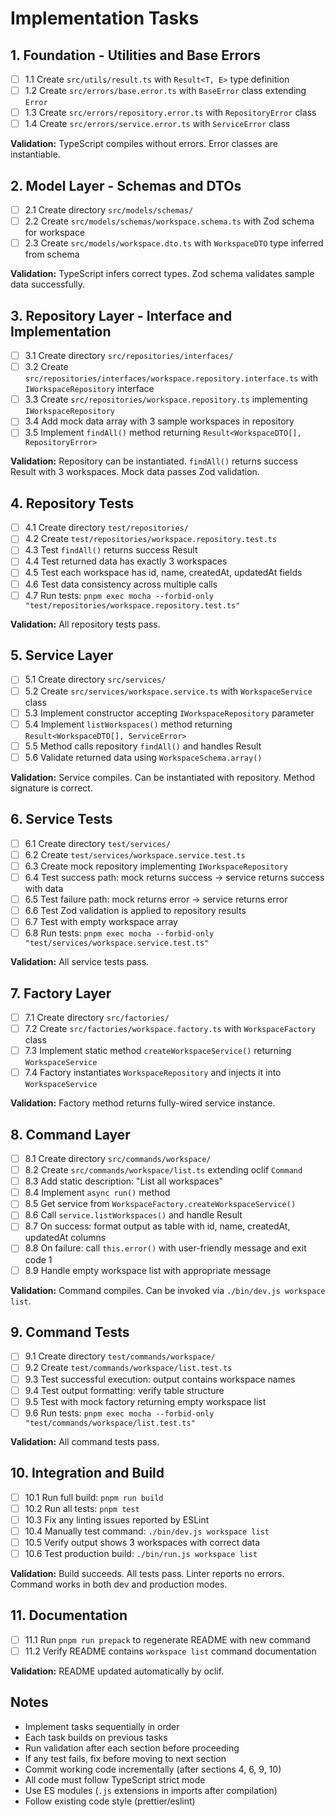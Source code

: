 # Implementation Tasks

## 1. Foundation - Utilities and Base Errors

- [ ] 1.1 Create `src/utils/result.ts` with `Result<T, E>` type definition
- [ ] 1.2 Create `src/errors/base.error.ts` with `BaseError` class extending `Error`
- [ ] 1.3 Create `src/errors/repository.error.ts` with `RepositoryError` class
- [ ] 1.4 Create `src/errors/service.error.ts` with `ServiceError` class

**Validation:** TypeScript compiles without errors. Error classes are instantiable.

## 2. Model Layer - Schemas and DTOs

- [ ] 2.1 Create directory `src/models/schemas/`
- [ ] 2.2 Create `src/models/schemas/workspace.schema.ts` with Zod schema for workspace
- [ ] 2.3 Create `src/models/workspace.dto.ts` with `WorkspaceDTO` type inferred from schema

**Validation:** TypeScript infers correct types. Zod schema validates sample data successfully.

## 3. Repository Layer - Interface and Implementation

- [ ] 3.1 Create directory `src/repositories/interfaces/`
- [ ] 3.2 Create `src/repositories/interfaces/workspace.repository.interface.ts` with `IWorkspaceRepository` interface
- [ ] 3.3 Create `src/repositories/workspace.repository.ts` implementing `IWorkspaceRepository`
- [ ] 3.4 Add mock data array with 3 sample workspaces in repository
- [ ] 3.5 Implement `findAll()` method returning `Result<WorkspaceDTO[], RepositoryError>`

**Validation:** Repository can be instantiated. `findAll()` returns success Result with 3 workspaces. Mock data passes Zod validation.

## 4. Repository Tests

- [ ] 4.1 Create directory `test/repositories/`
- [ ] 4.2 Create `test/repositories/workspace.repository.test.ts`
- [ ] 4.3 Test `findAll()` returns success Result
- [ ] 4.4 Test returned data has exactly 3 workspaces
- [ ] 4.5 Test each workspace has id, name, createdAt, updatedAt fields
- [ ] 4.6 Test data consistency across multiple calls
- [ ] 4.7 Run tests: `pnpm exec mocha --forbid-only "test/repositories/workspace.repository.test.ts"`

**Validation:** All repository tests pass.

## 5. Service Layer

- [ ] 5.1 Create directory `src/services/`
- [ ] 5.2 Create `src/services/workspace.service.ts` with `WorkspaceService` class
- [ ] 5.3 Implement constructor accepting `IWorkspaceRepository` parameter
- [ ] 5.4 Implement `listWorkspaces()` method returning `Result<WorkspaceDTO[], ServiceError>`
- [ ] 5.5 Method calls repository `findAll()` and handles Result
- [ ] 5.6 Validate returned data using `WorkspaceSchema.array()`

**Validation:** Service compiles. Can be instantiated with repository. Method signature is correct.

## 6. Service Tests

- [ ] 6.1 Create directory `test/services/`
- [ ] 6.2 Create `test/services/workspace.service.test.ts`
- [ ] 6.3 Create mock repository implementing `IWorkspaceRepository`
- [ ] 6.4 Test success path: mock returns success → service returns success with data
- [ ] 6.5 Test failure path: mock returns error → service returns error
- [ ] 6.6 Test Zod validation is applied to repository results
- [ ] 6.7 Test with empty workspace array
- [ ] 6.8 Run tests: `pnpm exec mocha --forbid-only "test/services/workspace.service.test.ts"`

**Validation:** All service tests pass.

## 7. Factory Layer

- [ ] 7.1 Create directory `src/factories/`
- [ ] 7.2 Create `src/factories/workspace.factory.ts` with `WorkspaceFactory` class
- [ ] 7.3 Implement static method `createWorkspaceService()` returning `WorkspaceService`
- [ ] 7.4 Factory instantiates `WorkspaceRepository` and injects it into `WorkspaceService`

**Validation:** Factory method returns fully-wired service instance.

## 8. Command Layer

- [ ] 8.1 Create directory `src/commands/workspace/`
- [ ] 8.2 Create `src/commands/workspace/list.ts` extending oclif `Command`
- [ ] 8.3 Add static description: "List all workspaces"
- [ ] 8.4 Implement `async run()` method
- [ ] 8.5 Get service from `WorkspaceFactory.createWorkspaceService()`
- [ ] 8.6 Call `service.listWorkspaces()` and handle Result
- [ ] 8.7 On success: format output as table with id, name, createdAt, updatedAt columns
- [ ] 8.8 On failure: call `this.error()` with user-friendly message and exit code 1
- [ ] 8.9 Handle empty workspace list with appropriate message

**Validation:** Command compiles. Can be invoked via `./bin/dev.js workspace list`.

## 9. Command Tests

- [ ] 9.1 Create directory `test/commands/workspace/`
- [ ] 9.2 Create `test/commands/workspace/list.test.ts`
- [ ] 9.3 Test successful execution: output contains workspace names
- [ ] 9.4 Test output formatting: verify table structure
- [ ] 9.5 Test with mock factory returning empty workspace list
- [ ] 9.6 Run tests: `pnpm exec mocha --forbid-only "test/commands/workspace/list.test.ts"`

**Validation:** All command tests pass.

## 10. Integration and Build

- [ ] 10.1 Run full build: `pnpm run build`
- [ ] 10.2 Run all tests: `pnpm test`
- [ ] 10.3 Fix any linting issues reported by ESLint
- [ ] 10.4 Manually test command: `./bin/dev.js workspace list`
- [ ] 10.5 Verify output shows 3 workspaces with correct data
- [ ] 10.6 Test production build: `./bin/run.js workspace list`

**Validation:** Build succeeds. All tests pass. Linter reports no errors. Command works in both dev and production modes.

## 11. Documentation

- [ ] 11.1 Run `pnpm run prepack` to regenerate README with new command
- [ ] 11.2 Verify README contains `workspace list` command documentation

**Validation:** README updated automatically by oclif.

## Notes

- Implement tasks sequentially in order
- Each task builds on previous tasks
- Run validation after each section before proceeding
- If any test fails, fix before moving to next section
- Commit working code incrementally (after sections 4, 6, 9, 10)
- All code must follow TypeScript strict mode
- Use ES modules (`.js` extensions in imports after compilation)
- Follow existing code style (prettier/eslint)
